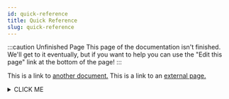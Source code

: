 ```yaml
---
id: quick-reference
title: Quick Reference
slug: quick-reference
---
```


<!-- Consider renaming to "Overview", "Table of Contents" or whatever -->

:::caution Unfinished Page
This page of the documentation isn't finished. We'll get to it eventually, but if you want to help you can use the "Edit this page" link at the bottom of the page!
:::

This is a link to [another document.](doc1.md) This is a link to an [external page.](http://www.example.com/)

<details><summary>CLICK ME</summary>
<p>

#### yes, even hidden code blocks!

```python
print("hello world!")
```

</p>
</details>